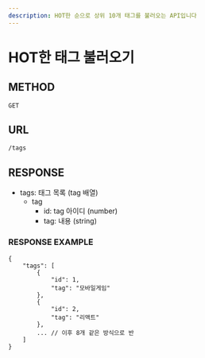 ```yaml
---
description: HOT한 순으로 상위 10개 태그를 불러오는 API입니다
---
```


# HOT한 태그 불러오기

## METHOD

```text
GET
```

## URL

```text
/tags
```

## RESPONSE

* tags: 태그 목록 \(tag 배열\)
  * tag
    * id: tag 아이디 \(number\)
    * tag: 내용 \(string\)

### RESPONSE EXAMPLE

```markup
{
    "tags": [
        {
            "id": 1,
            "tag": "모바일게임"
        },
        {
            "id": 2,
            "tag": "리액트"
        },
        ... // 이후 8개 같은 방식으로 반
    ]
}
```






